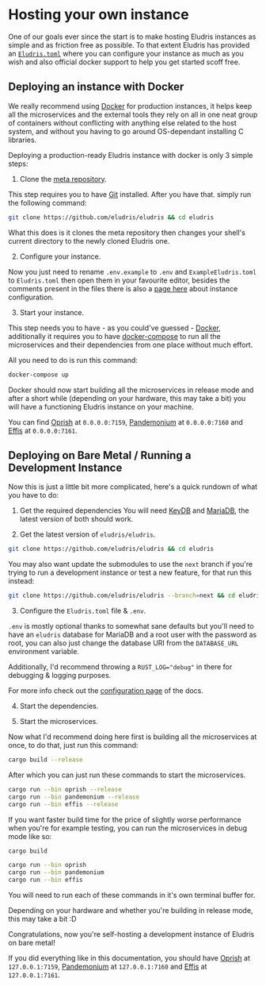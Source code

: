 # Hosting your own instance

One of our goals ever since the start is to make hosting Eludris instances as simple
and as friction free as possible. To that extent Eludris has provided an [`Eludris.toml`](./conf.md)
where you can configure your instance as much as you wish and also official docker
support to help you get started scoff free.

## Deploying an instance with Docker

We really recommend using [Docker](https://www.docker.com/) for production instances,
it helps keep all the microservices and the external tools they rely on all in one
neat group of containers without conflicting with anything else related to the host
system, and without you having to go around OS-dependant installing C libraries.

Deploying a production-ready Eludris instance with docker is only 3 simple steps:

1. Clone the [meta repository](https://github.com/eludris/eludris).

  This step requires you to have [Git](https://git-scm.com/) installed.
  After you have that. simply run the following command:

  ```sh
  git clone https://github.com/eludris/eludris && cd eludris
  ```

  What this does is it clones the meta repository then changes your shell's current
  directory to the newly cloned Eludris one.

2. Configure your instance.

  Now you just need to rename `.env.example` to `.env` and `ExampleEludris.toml`
  to `Eludris.toml` then open them in your favourite editor, besides the comments
  present in the files there is also a [page here](./conf.md) about instance configuration.

3. Start your instance.

  This step needs you to have - as you could've guessed - [Docker](https://www.docker.com/),
  additionally it requires you to have [docker-compose](https://docs.docker.com/compose/)
  to run all the microservices and their dependencies from one place without much
  effort.

  All you need to do is run this command:

  ```sh
  docker-compose up
  ```

  Docker should now start building all the microservices in release mode and after
  a short while (depending on your hardware, this may take a bit) you will have a
  functioning Eludris instance on your machine.

  You can find [Oprish](./oprish/index.md) at `0.0.0.0:7159`, [Pandemonium](./pandemonium/index.md)
  at `0.0.0.0:7160` and [Effis](./effis/index.md) at `0.0.0.0:7161`.

## Deploying on Bare Metal / Running a Development Instance

Now this is just a little bit more complicated, here's a quick rundown of what you
have to do:

1. Get the required dependencies
  You will need [KeyDB](https://docs.keydb.dev/docs/download) and [MariaDB](https://mariadb.com/downloads/),
  the latest version of both should work.

2. Get the latest version of `eludris/eludris`.

  ```sh
  git clone https://github.com/eludris/eludris && cd eludris
  ```

  You may also want update the submodules to use the `next` branch if you're trying
  to run a development instance or test a new feature, for that run this instead:

  ```sh
  git clone https://github.com/eludris/eludris --branch=next && cd eludris
  ```

3. Configure the `Eludris.toml` file & `.env`.

  `.env` is mostly optional thanks to somewhat sane defaults but you'll need to
  have an `eludris` database for MariaDB and a root user with the password as root,
  you can also just change the database URI from the `DATABASE_URL` environment variable.

  Additionally, I'd recommend throwing a `RUST_LOG="debug"` in there for debugging
  & logging purposes.

  For more info check out the [configuration page](./conf.md) of the docs.

4. Start the dependencies.

5. Start the microservices.

  Now what I'd recommend doing here first is building all the microservices at once,
  to do that, just run this command:

  ```sh
  cargo build --release
  ```

  After which you can just run these commands to start the microservices.

  ```sh
  cargo run --bin oprish --release
  cargo run --bin pandemonium --release
  cargo run --bin effis --release
  ```

  If you want faster build time for the price of slightly worse performance when
  you're for example testing, you can run the microservices in debug mode like so:

  ```sh
  cargo build
  ```

  ```sh
  cargo run --bin oprish
  cargo run --bin pandemonium
  cargo run --bin effis
  ```

  You will need to run each of these commands in it's own terminal buffer for.

  Depending on your hardware and whether you're building in release mode, this may
  take a bit :D

Congratulations, now you're self-hosting a development instance of Eludris on bare
metal!

If you did everything like in this documentation, you should have [Oprish](./oprish/index.md)
at `127.0.0.1:7159`, [Pandemonium](./pandemonium/index.md) at `127.0.0.1:7160` and
[Effis](./effis/index.md) at `127.0.0.1:7161`.
